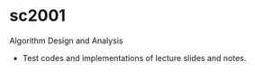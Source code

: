 # sc2001
Algorithm Design and Analysis
- Test codes and implementations of lecture slides and notes.
